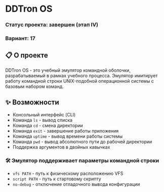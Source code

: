 # DDTron OS

### Статус проекта: завершен (этап IV)
### Вариант: 17

## 📋 О проекте
DDTron OS - это учебный эмулятор командной оболочки, разрабатываемый в рамках учебного процесса. Эмулятор имитирует работу командной строки UNIX-подобной операционной системы с базовым набором команд.

## ✨ Возможности
- Консольный интерфейс (CLI)
- Команда `ls` - вывод списка
- Команда `cd` - смена директории
- Команда `exit` - завершение работы приложения
- Команда `uptime` - вывод времени работы системы
- Команда `pwd` - вывод абсолютного пути до рабочей директории
- Поддержка аргументов в двойных кавычках


### 🛠️ Эмулятор поддерживает параметры командной строки
- `vfs PATH` - путь к физическому расположению VFS
- `script PATH` - путь к стартовому скрипту
- `no-debug` - отключение отладочного вывода конфигурации
